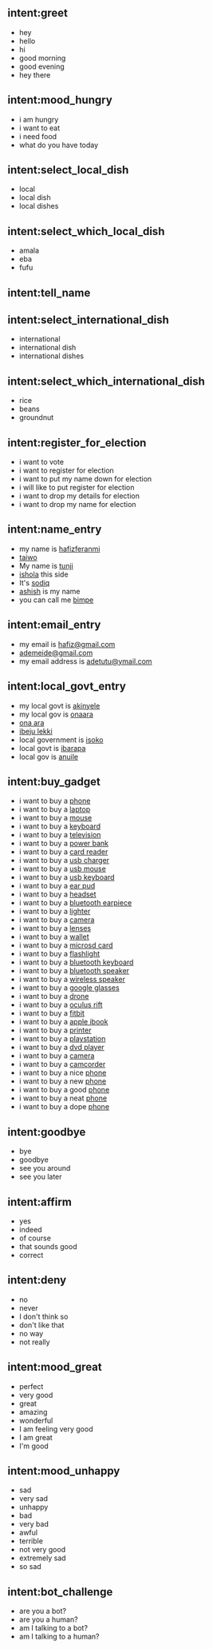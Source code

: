## intent:greet
- hey
- hello
- hi
- good morning
- good evening
- hey there

## intent:mood_hungry
- i am hungry
- i want to eat
- i need food
- what do you have today

## intent:select_local_dish
 - local
 - local dish
 - local dishes

## intent:select_which_local_dish
 - amala
 - eba
 - fufu

## intent:tell_name
 <!-- - my name is [hafizferanmi](name)
 - [taiwo](name)
 - My name is [tunji](name)
 - [ishola](name) this side
 - It's [sodiq](name)
 - [ashish](name) is my name
 - you can call me [bimpe](name)
 - [titi laoye tomori](name)
 - [Haruna Ishola](name)
 - [wasui](name)
 - [oluwaferanmi](name)
 - [akintayo](name) -->

## intent:select_international_dish
 - international
 - international dish
 - international dishes

## intent:select_which_international_dish
 - rice
 - beans
 - groundnut

## intent:register_for_election
- i want to vote
- i want to register for election
- i want to put my name down for election
- i will like to put register for election
- i want to drop my details for election
- i want to drop my name for election

## intent:name_entry
 - my name is [hafizferanmi](name)
 - [taiwo](name)
 - My name is [tunji](name)
 - [ishola](name) this side
 - It's [sodiq](name)
 - [ashish](name) is my name
 - you can call me [bimpe](name)

## intent:email_entry
 - my email is [hafiz@gmail.com](email)
 - [ademeide@gmail.com](email)
 - my email address is [adetutu@ymail.com](email)

## intent:local_govt_entry
- my local govt is [akinyele](local_govt)
- my local gov is [onaara](local_govt)
- [ona ara](local_govt)
- [ibeju lekki](local_govt)
- local government is [isoko](local_govt)
- local govt is [ibarapa](local_govt)
- local gov is [anuile](local_govt)

## intent:buy_gadget
- i want to buy a [phone](gadget)
- i want to buy a [laptop](gadget)
- i want to buy a [mouse](gadget)
- i want to buy a [keyboard](gadget)
- i want to buy a [television](gadget)
- i want to buy a [power bank](gadget)
- i want to buy a [card reader](gadget)
- i want to buy a [usb charger](gadget)
- i want to buy a [usb mouse](gadget)
- i want to buy a [usb keyboard](gadget)
- i want to buy a [ear pud](gadget)
- i want to buy a [headset](gadget)
- i want to buy a [bluetooth earpiece](gadget)
- i want to buy a [lighter](gadget)
- i want to buy a [camera](gadget)
- i want to buy a [lenses](gadget)
- i want to buy a [wallet](gadget)
- i want to buy a [microsd card](gadget)
- i want to buy a [flashlight](gadget)
- i want to buy a [bluetooth keyboard](gadget)
- i want to buy a [bluetooth speaker](gadget)
- i want to buy a [wireless speaker](gadget)
- i want to buy a [google glasses](gadget)
- i want to buy a [drone](gadget)
- i want to buy a [oculus rift](gadget)
- i want to buy a [fitbit](gadget)
- i want to buy a [apple ibook](gadget)
- i want to buy a [printer](gadget)
- i want to buy a [playstation](gadget)
- i want to buy a [dvd player](gadget)
- i want to buy a [camera](gadget)
- i want to buy a [camcorder](gadget)
- i want to buy a nice [phone](gadget)
- i want to buy a new [phone](gadget)
- i want to buy a good [phone](gadget)
- i want to buy a neat [phone](gadget)
- i want to buy a dope [phone](gadget)

## intent:goodbye
- bye
- goodbye
- see you around
- see you later

## intent:affirm
- yes
- indeed
- of course
- that sounds good
- correct

## intent:deny
- no
- never
- I don't think so
- don't like that
- no way
- not really

## intent:mood_great
- perfect
- very good
- great
- amazing
- wonderful
- I am feeling very good
- I am great
- I'm good

## intent:mood_unhappy
- sad
- very sad
- unhappy
- bad
- very bad
- awful
- terrible
- not very good
- extremely sad
- so sad

## intent:bot_challenge
- are you a bot?
- are you a human?
- am I talking to a bot?
- am I talking to a human?
